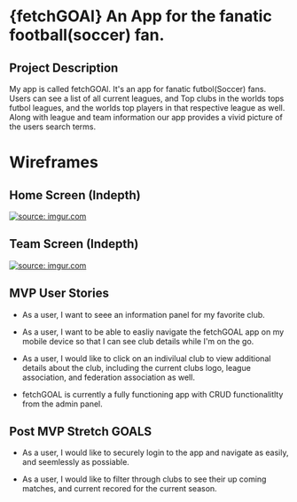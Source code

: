 # {fetchGOAl} An App for the fanatic football(soccer) fan. 

## Project Description

My app is called fetchGOAl. It's an app for fanatic futbol(Soccer) fans. 
Users can see a list of all current leagues, and Top clubs in the worlds tops futbol leagues, and the worlds top players in that respective league as well. Along with league and team information our app provides a vivid picture of the users search terms.

# Wireframes

## Home Screen (Indepth)

<a href="https://imgur.com/V5azn4L"><img src="https://i.imgur.com/V5azn4L.png" title="source: imgur.com" /></a>


## Team Screen (Indepth)

<a href="https://imgur.com/omMvsi3"><img src="https://i.imgur.com/omMvsi3.png" title="source: imgur.com" /></a>

## MVP User Stories 

* As a user, I want to seee an information panel for my favorite club. 

* As a user, I want to be able to easliy navigate the fetchGOAL app on my mobile device so that I can see club details while I'm on the go.

* As a user, I would like to click on an indivilual club to view additional details about the club, including the current clubs logo, league association, and federation association as well.

* fetchGOAL is currently a fully functioning app with CRUD functionalitlty from the admin panel. 

## Post MVP Stretch GOALS

* As a user, I would like to securely login to the app and navigate as easily, and seemlessly as possiable. 

* As a user, I would like to filter through clubs to see their up coming matches, and current recored for the current season. 
